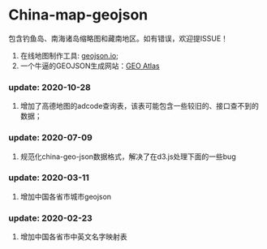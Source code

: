 # China-map-geojson
包含钓鱼岛、南海诸岛缩略图和藏南地区。如有错误，欢迎提ISSUE！

1. 在线地图制作工具: [geojson.io](http://geojson.io/);
2. 一个牛逼的GEOJSON生成网站：[GEO Atlas](http://datav.aliyun.com/tools/atlas/#&lat=31.090574094954192&lng=91.14257812499999&zoom=4)

### update: 2020-10-28

1. 增加了高德地图的adcode查询表，该表可能包含一些较旧的、接口查不到的数据；

### update: 2020-07-09

1. 规范化china-geo-json数据格式，解决了在d3.js处理下面的一些bug

### update: 2020-03-11

1. 增加中国各省市城市geojson

### update: 2020-02-23

1. 增加中国各省市中英文名字映射表
